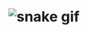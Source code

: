 # ![snake gif](https://github.com/fermnando00/fermnando00/blob/output/github-contribution-grid-snake.gif)
      
